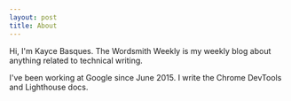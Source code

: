 ```yaml
---
layout: post
title: About
---
```


Hi, I'm Kayce Basques. The Wordsmith Weekly is my weekly blog about anything
related to technical writing.

I've been working at Google since June 2015. I write the Chrome DevTools and
Lighthouse docs.
